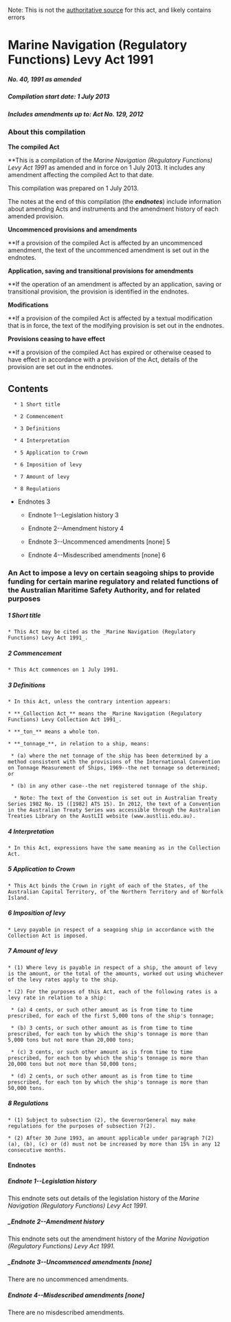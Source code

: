 Note: This is not the [authoritative source](https://www.comlaw.gov.au/Details/C2013C00337) for this act, and likely contains errors

# Marine Navigation (Regulatory Functions) Levy Act 1991

##### No. 40, 1991 as amended

##### Compilation start date: 1 July 2013

##### Includes amendments up to: Act No. 129, 2012

### About this compilation

**The compiled Act**

**This is a compilation of the _Marine Navigation (Regulatory Functions) Levy Act 1991_ as amended and in force on 1 July 2013. It includes any amendment affecting the compiled Act to that date.

This compilation was prepared on 1 July 2013.

The notes at the end of this compilation (the **_endnotes_**) include information about amending Acts and instruments and the amendment history of each amended provision.

**Uncommenced provisions and amendments**

**If a provision of the compiled Act is affected by an uncommenced amendment, the text of the uncommenced amendment is set out in the endnotes.

**Application, saving and transitional provisions for amendments**

**If the operation of an amendment is affected by an application, saving or transitional provision, the provision is identified in the endnotes.

**Modifications**

**If a provision of the compiled Act is affected by a textual modification that is in force, the text of the modifying provision is set out in the endnotes. 

**Provisions ceasing to have effect**

**If a provision of the compiled Act has expired or otherwise ceased to have effect in accordance with a provision of the Act, details of the provision are set out in the endnotes.

## Contents

      * 1 Short title 

      * 2 Commencement 

      * 3 Definitions 

      * 4 Interpretation 

      * 5 Application to Crown 

      * 6 Imposition of levy 

      * 7 Amount of levy 

      * 8 Regulations 

  * Endnotes	3

     * Endnote 1--Legislation history	3

     * Endnote 2--Amendment history	4

     * Endnote 3--Uncommenced amendments [none]	5

     * Endnote 4--Misdescribed amendments [none]	6

### An Act to impose a levy on certain seagoing ships to provide funding for certain marine regulatory and related functions of the Australian Maritime Safety Authority, and for related purposes

##### 1  Short title

    * This Act may be cited as the _Marine Navigation (Regulatory Functions) Levy Act 1991_.

##### 2  Commencement

    * This Act commences on 1 July 1991.

##### 3  Definitions

    * In this Act, unless the contrary intention appears:

    * **_Collection Act_** means the _Marine Navigation (Regulatory Functions) Levy Collection Act 1991_.

    * **_ton_** means a whole ton.

    * **_tonnage_**, in relation to a ship, means:

     * (a) where the net tonnage of the ship has been determined by a method consistent with the provisions of the International Convention on Tonnage Measurement of Ships, 1969--the net tonnage so determined; or

     * (b) in any other case--the net registered tonnage of the ship.

      * Note: The text of the Convention is set out in Australian Treaty Series 1982 No. 15 ([1982] ATS 15). In 2012, the text of a Convention in the Australian Treaty Series was accessible through the Australian Treaties Library on the AustLII website (www.austlii.edu.au).

##### 4  Interpretation

    * In this Act, expressions have the same meaning as in the Collection Act.

##### 5  Application to Crown

    * This Act binds the Crown in right of each of the States, of the Australian Capital Territory, of the Northern Territory and of Norfolk Island.

##### 6  Imposition of levy

    * Levy payable in respect of a seagoing ship in accordance with the Collection Act is imposed.

##### 7  Amount of levy

    * (1) Where levy is payable in respect of a ship, the amount of levy is the amount, or the total of the amounts, worked out using whichever of the levy rates apply to the ship.

    * (2) For the purposes of this Act, each of the following rates is a levy rate in relation to a ship:

     * (a) 4 cents, or such other amount as is from time to time prescribed, for each of the first 5,000 tons of the ship's tonnage;

     * (b) 3 cents, or such other amount as is from time to time prescribed, for each ton by which the ship's tonnage is more than 5,000 tons but not more than 20,000 tons;

     * (c) 3 cents, or such other amount as is from time to time prescribed, for each ton by which the ship's tonnage is more than 20,000 tons but not more than 50,000 tons;

     * (d) 2 cents, or such other amount as is from time to time prescribed, for each ton by which the ship's tonnage is more than 50,000 tons.

##### 8  Regulations

    * (1) Subject to subsection (2), the GovernorGeneral may make regulations for the purposes of subsection 7(2).

    * (2) After 30 June 1993, an amount applicable under paragraph 7(2)(a), (b), (c) or (d) must not be increased by more than 15% in any 12 consecutive months.

#### Endnotes

##### Endnote 1--Legislation history

This endnote sets out details of the legislation history of the _Marine Navigation (Regulatory Functions) Levy Act 1991._

##### _Endnote 2--Amendment history

This endnote sets out the amendment history of the _Marine Navigation (Regulatory Functions) Levy Act 1991._

##### _Endnote 3--Uncommenced amendments [none]

There are no uncommenced amendments.

##### Endnote 4--Misdescribed amendments [none]

There are no misdescribed amendments.

